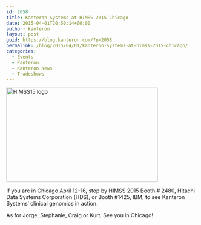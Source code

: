 ```yaml
---
id: 2058
title: Kanteron Systems at HIMSS 2015 Chicago
date: 2015-04-01T20:50:14+00:00
author: kanteron
layout: post
guid: https://blog.kanteron.com/?p=2058
permalink: /blog/2015/04/01/kanteron-systems-at-himss-2015-chicago/
categories:
  - Events
  - Kanteron
  - Kanteron News
  - Tradeshows
---
```

<img class="aligncenter" src="https://phynd.com/Blog/Images/himss15.png" alt="HIMSS15 logo" width="400" height="250" />

If you are in Chicago April 12-16, stop by HIMSS 2015 Booth # 2480, Hitachi Data Systems Corporation (HDS), or Booth #1425, IBM, to see Kanteron Systems‘ clinical genomics in action.

As for Jorge, Stephanie, Craig or Kurt. See you in Chicago!